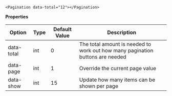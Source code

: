 ```
<Pagination data-total="12"></Pagination>
```

**Properties**

| Option | Type | Default Value | Description |
| ------ | ---- | ------------- | ----------- |
| data-total | int | 0 | The total amount is needed to work out how many pagination buttons are needed |
| data-page | int | 1 | Override the current page value |
| data-show | int | 15 | Update how many items can be shown per page |
